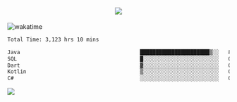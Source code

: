 <h1 align="center">
  <img src="https://readme-typing-svg.herokuapp.com/?font=Righteous&size=35&center=true&vCenter=true&width=500&height=70&duration=4000&lines=Hi!+%F0%9F%91%8B+I%27m+Ali%20Osman!;" />
</h1>


![wakatime](https://wakatime.com/share/@aliosmanoktar/3a8ffe71-6da4-4964-913b-2f09afbe53bf.svg?cache=none)
<!--START_SECTION:waka-->

```txt
Total Time: 3,123 hrs 10 mins

Java                                      ██████████████████████▒░░   89.33 %
SQL                                       █░░░░░░░░░░░░░░░░░░░░░░░░   04.25 %
Dart                                      ▓░░░░░░░░░░░░░░░░░░░░░░░░   02.22 %
Kotlin                                    ▒░░░░░░░░░░░░░░░░░░░░░░░░   00.71 %
C#                                        ░░░░░░░░░░░░░░░░░░░░░░░░░   00.65 %
```

<!--END_SECTION:waka-->

<img src="https://profile-counter.glitch.me/aliosmanoktar/count.svg" />

